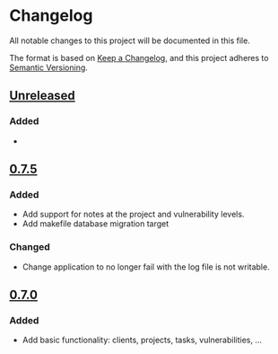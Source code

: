 # Changelog
All notable changes to this project will be documented in this file.

The format is based on [Keep a Changelog](https://keepachangelog.com/en/1.0.0/),
and this project adheres to [Semantic Versioning](https://semver.org/spec/v2.0.0.html).

## [Unreleased]

### Added
-

[Unreleased]: https://github.com/Reconmap/api-backend/compare/0.7.5...master 

## [0.7.5]

### Added
- Add support for notes at the project and vulnerability levels.
- Add makefile database migration target

### Changed
- Change application to no longer fail with the log file is not writable.

[0.7.5]: https://github.com/Reconmap/api-backend/compare/0.7.0...0.7.5


## [0.7.0]

### Added
- Add basic functionality: clients, projects, tasks, vulnerabilities, ... 

[0.7.0]: https://github.com/reconmap/application/compare/0.0.1..0.7.0


